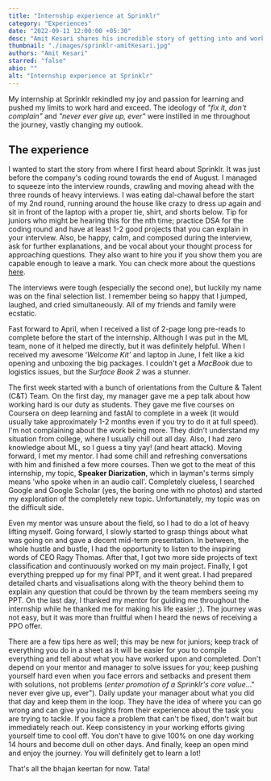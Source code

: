 ```yaml
---
title: "Internship experience at Sprinklr"
category: "Experiences"
date: "2022-09-11 12:00:00 +05:30"
desc: "Amit Kesari shares his incredible story of getting into and working at Sprinklr as a summer intern. From the tough interviews to the joy of receiving a PPO, tag along on his journey as he explains valuable lessons from experience!"
thumbnail: "./images/sprinklr-amitKesari.jpg"
authors: "Amit Kesari"
starred: "false"
abio: ""
alt: "Internship experience at Sprinklr"
---
```


My internship at Sprinklr rekindled my joy and passion for learning and pushed my limits to work hard and exceed. The ideology of *"fix it, don't complain"* and *"never ever give up, ever"* were instilled in me throughout the journey, vastly changing my outlook.

## **The experience**

I wanted to start the story from where I first heard about Sprinklr. It was just before the company's coding round towards the end of August. I managed to squeeze into the interview rounds, crawling and moving ahead with the three rounds of heavy interviews. I was eating dal-chawal before the start of my 2nd round, running around the house like crazy to dress up again and sit in front of the laptop with a proper tie, shirt, and shorts below. Tip for juniors who might be hearing this for the nth time; practice DSA for the coding round and have at least 1-2 good projects that you can explain in your interview. Also, be happy, calm, and composed during the interview, ask for further explanations, and be vocal about your thought process for approaching questions. They also want to hire you if you show them you are capable enough to leave a mark. You can check more about the questions [here](https://docs.google.com/document/d/1E952TDkK3XmvkD3jkJL59_Lq8dKd4wnibumxIMNYfUg/edit?usp=sharing).

The interviews were tough (especially the second one), but luckily my name was on the final selection list. I remember being so happy that I jumped, laughed, and cried simultaneously. All of my friends and family were ecstatic.

Fast forward to April, when I received a list of 2-page long pre-reads to complete before the start of the internship. Although I was put in the ML team, none of it helped me directly, but it was definitely helpful. When I received my awesome ‘*Welcome Kit’* and laptop in June, I felt like a kid opening and unboxing the big packages. I couldn't get a *MacBook* due to logistics issues, but the *Surface Book 2* was a stunner.

The first week started with a bunch of orientations from the Culture & Talent (C&T) Team. On the first day, my manager gave me a pep talk about how working hard is our duty as students. They gave me five courses on Coursera on deep learning and fastAI to complete in a week (it would usually take approximately 1-2 months even if you try to do it at full speed). I'm not complaining about the work being more. They didn't understand my situation from college, where I usually chill out all day. Also, I had zero knowledge about ML, so I guess a tiny yay! (and heart attack). Moving forward, I met my mentor. I had some chill and refreshing conversations with him and finished a few more courses. Then we got to the meat of this internship, my topic, **Speaker Diarization**, which in layman's terms simply means 'who spoke when in an audio call'. Completely clueless, I searched Google and Google Scholar (yes, the boring one with no photos) and started my exploration of the completely new topic. Unfortunately, my topic was on the difficult side.

Even my mentor was unsure about the field, so I had to do a lot of heavy lifting myself. Going forward, I slowly started to grasp things about what was going on and gave a decent mid-term presentation. In between, the whole hustle and bustle, I had the opportunity to listen to the inspiring words of CEO Ragy Thomas. After that, I got two more side projects of text classification and continuously worked on my main project. Finally, I got everything prepped up for my final PPT, and it went great. I had prepared detailed charts and visualisations along with the theory behind them to explain any question that could be thrown by the team members seeing my PPT. On the last day, I thanked my mentor for guiding me throughout the internship while he thanked me for making his life easier ;). The journey was not easy, but it was more than fruitful when I heard the news of receiving a PPO offer.

There are a few tips here as well; this may be new for juniors; keep track of everything you do in a sheet as it will be easier for you to compile everything and tell about what you have worked upon and completed. Don't depend on your mentor and manager to solve issues for you; keep pushing yourself hard even when you face errors and setbacks and present them with solutions, not problems (*enter promotion of a Sprinklr's core value*…" never ever give up, ever"). Daily update your manager about what you did that day and keep them in the loop. They have the idea of where you can go wrong and can give you insights from their experience about the task you are trying to tackle. If you face a problem that can't be fixed, don't wait but immediately reach out. Keep consistency in your working efforts giving yourself time to cool off. You don't have to give 100% on one day working 14 hours and become dull on other days. And finally, keep an open mind and enjoy the journey. You will definitely get to learn a lot!

That's all the bhajan keertan for now. Tata!